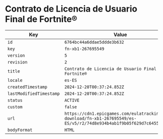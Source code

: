 # Contrato de Licencia de Usuario Final de Fortnite®

| Key | Value |
| --- | ----- |
| `id` | `6764bc44a6ddae5ddde3b632` |
| `key` | `fn-xb1-267695549` |
| `version` | `5` |
| `revision` | `2` |
| `title` | `Contrato de Licencia de Usuario Final de Fortnite®` |
| `locale` | `es-ES` |
| `createdTimestamp` | `2024-12-20T00:37:24.852Z` |
| `lastModifiedTimestamp` | `2024-12-20T00:37:24.852Z` |
| `status` | `ACTIVE` |
| `custom` | `false` |
| `url` | `https://cdn1.epicgames.com/eulatracking-download/fn-xb1-267695549/es-ES/v5/r2/74d8e934b4ab1f9b05f629d7c6455723.pdf` |
| `bodyFormat` | `HTML` |
